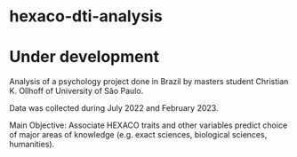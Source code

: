 # hexaco-dti-analysis
# Under development
Analysis of a psychology project done in Brazil by masters student
Christian K. Ollhoff of University of São Paulo.

Data was collected during July 2022 and February 2023.

Main Objective: Associate HEXACO traits and other 
variables predict choice of major areas of knowledge 
(e.g. exact sciences, biological sciences, humanities).
